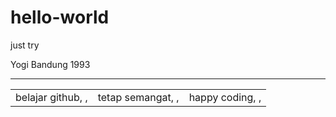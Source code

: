 # hello-world
just try

Yogi 
Bandung 1993 <hr>
<table><tr><td>
belajar github, ,</td><td> 
tetap semangat, ,</td><td>
happy coding, ,</td></tr></table>
